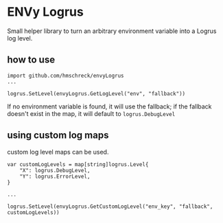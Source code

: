 # ENVy Logrus
Small helper library to turn an arbitrary environment variable into a Logrus log level.

## how to use
```
import github.com/hmschreck/envyLogrus
...

logrus.SetLevel(envyLogrus.GetLogLevel("env", "fallback"))
```

If no environment variable is found, it will use the fallback; if the fallback doesn't
exist in the map, it will default to `logrus.DebugLevel`

## using custom log maps
custom log level maps can be used.

```
var customLogLevels = map[string]logrus.Level{
    "X": logrus.DebugLevel,
    "Y": logrus.ErrorLevel,
}

...

logrus.SetLevel(envyLogrus.GetCustomLogLevel("env_key", "fallback", customLogLevels))
```